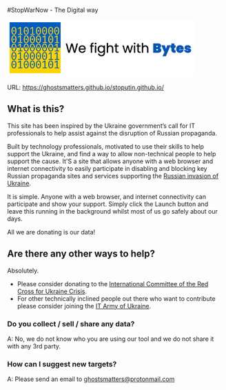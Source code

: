 #StopWarNow - The Digital way

<a href="https://ghostsmatters.github.io/stoputin.github.io/">
<img src="banner.png" width="435">
</a>

URL: https://ghostsmatters.github.io/stoputin.github.io/

## What is this?

This site has been inspired by the Ukraine government’s call for IT professionals to help assist against the disruption of Russian propaganda.

Built by technology professionals, motivated to use their skills to help support the Ukraine, and find a way to allow non-technical people to help support the cause. It'S a site that allows anyone with a web browser and internet connectivity to easily participate in disabling and blocking key Russian propaganda sites and services supporting the [Russian invasion of Ukraine](https://en.wikipedia.org/wiki/Russo-Ukrainian_War).

It is simple. Anyone with a web browser, and internet connectivity can participate and show your support. Simply click the Launch button and leave this running in the background whilst most of us go safely about our days.

All we are donating is our data!

## Are there any other ways to help?

Absolutely.
- Please consider donating to the [International Committee of the Red Cross for Ukraine Crisis](https://www.icrc.org/en/donate/ukraine). 
- For other technically inclined people out there who want to contribute please consider joining the [IT Army of Ukraine](https://t.me/itarmyofukraine2022).

### Do you collect / sell / share any data?
A: No, we do not know who you are using our tool and we do not share it with any 3rd party.

### How can I suggest new targets?
A: Please send an email to ghostsmatters@protonmail.com
